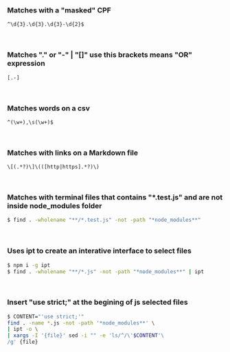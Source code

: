 ### Matches with a "masked" CPF
```
^\d{3}.\d{3}.\d{3}-\d{2}$
```

<br>

### Matches "." or "-" | "[]" use this brackets means "OR" expression
```
[.-]
```

<br>

### Matches words on a csv
```
^(\w+),\s(\w+)$
```

<br>

### Matches with links on a Markdown file
```
\[(.*?)\]\(([http|https].*?)\)
```

<br>

### Matches with terminal files that contains "*.test.js" and are not inside node_modules folder
```bash
$ find . -wholename "**/*.test.js" -not -path "*node_modules**"
```

<br>

### Uses ipt to create an interative interface to select files
```bash
$ npm i -g ipt 
$ find . -wholename "**/*.js" -not -path "*node_modules**" | ipt
```

<br>

### Insert "use strict;" at the begining of js selected files
```bash
$ CONTENT="'use strict;'"
find . -name *.js -not -path '*node_modules**' \
| ipt -o \
| xargs -I '{file}' sed -i "" -e 'ls/^/\'$CONTENT'\
/g' {file}
```

